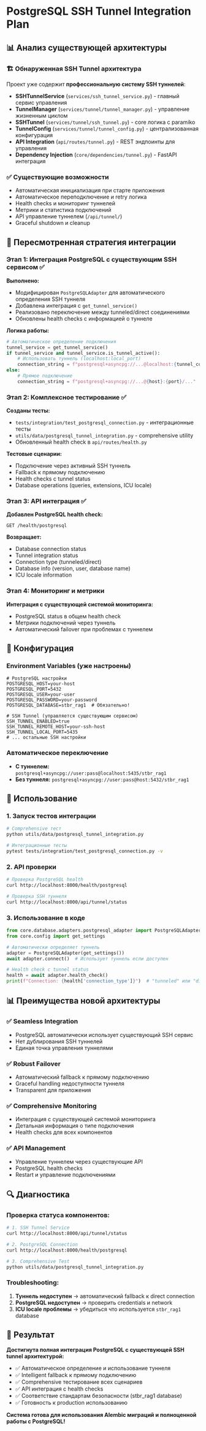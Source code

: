 # PostgreSQL SSH Tunnel Integration Plan

## 📊 Анализ существующей архитектуры

### 🏗️ Обнаруженная SSH Tunnel архитектура
Проект уже содержит **профессиональную систему SSH туннелей**:

- **SSHTunnelService** (`services/ssh_tunnel_service.py`) - главный сервис управления
- **TunnelManager** (`services/tunnel/tunnel_manager.py`) - управление жизненным циклом
- **SSHTunnel** (`services/tunnel/ssh_tunnel.py`) - core логика с paramiko
- **TunnelConfig** (`services/tunnel/tunnel_config.py`) - централизованная конфигурация
- **API Integration** (`api/routes/tunnel.py`) - REST эндпоинты для управления
- **Dependency Injection** (`core/dependencies/tunnel.py`) - FastAPI интеграция

### ✅ Существующие возможности
- Автоматическая инициализация при старте приложения
- Автоматическое переподключение и retry логика
- Health checks и мониторинг туннелей
- Метрики и статистика подключений
- API управление туннелем (`/api/tunnel/`)
- Graceful shutdown и cleanup

## 🎯 Пересмотренная стратегия интеграции

### **Этап 1: Интеграция PostgreSQL с существующим SSH сервисом** ✅

**Выполнено:**
- Модифицирован `PostgreSQLAdapter` для автоматического определения SSH туннеля
- Добавлена интеграция с `get_tunnel_service()` 
- Реализовано переключение между tunneled/direct соединениями
- Обновлены health checks с информацией о туннеле

**Логика работы:**
```python
# Автоматическое определение подключения
tunnel_service = get_tunnel_service()
if tunnel_service and tunnel_service.is_tunnel_active():
    # Использовать туннель (localhost:local_port)
    connection_string = f"postgresql+asyncpg://...@localhost:{tunnel_config.local_port}/..."
else:
    # Прямое подключение
    connection_string = f"postgresql+asyncpg://...@{host}:{port}/..."
```

### **Этап 2: Комплексное тестирование** ✅

**Созданы тесты:**
- `tests/integration/test_postgresql_connection.py` - интеграционные тесты
- `utils/data/postgresql_tunnel_integration.py` - comprehensive utility
- Обновленный health check в `api/routes/health.py`

**Тестовые сценарии:**
- Подключение через активный SSH туннель
- Fallback к прямому подключению
- Health checks с tunnel status
- Database operations (queries, extensions, ICU locale)

### **Этап 3: API интеграция** ✅

**Добавлен PostgreSQL health check:**
```
GET /health/postgresql
```

**Возвращает:**
- Database connection status
- Tunnel integration status  
- Connection type (tunneled/direct)
- Database info (version, user, database name)
- ICU locale information

### **Этап 4: Мониторинг и метрики**

**Интеграция с существующей системой мониторинга:**
- PostgreSQL status в общем health check
- Метрики подключений через туннель
- Автоматический failover при проблемах с туннелем

## 🔧 Конфигурация

### Environment Variables (уже настроены)
```env
# PostgreSQL настройки
POSTGRESQL_HOST=your-host
POSTGRESQL_PORT=5432
POSTGRESQL_USER=your-user
POSTGRESQL_PASSWORD=your-password
POSTGRESQL_DATABASE=stbr_rag1  # Обязательно!

# SSH Tunnel (управляется существующим сервисом)
SSH_TUNNEL_ENABLED=true
SSH_TUNNEL_REMOTE_HOST=your-ssh-host
SSH_TUNNEL_LOCAL_PORT=5435
# ... остальные SSH настройки
```

### Автоматическое переключение
- **С туннелем:** `postgresql+asyncpg://user:pass@localhost:5435/stbr_rag1`
- **Без туннеля:** `postgresql+asyncpg://user:pass@host:5432/stbr_rag1`

## 🚀 Использование

### 1. Запуск тестов интеграции
```bash
# Comprehensive тест
python utils/data/postgresql_tunnel_integration.py

# Интеграционные тесты
pytest tests/integration/test_postgresql_connection.py -v
```

### 2. API проверки
```bash
# Проверка PostgreSQL health
curl http://localhost:8000/health/postgresql

# Проверка SSH туннеля
curl http://localhost:8000/api/tunnel/status
```

### 3. Использование в коде
```python
from core.database.adapters.postgresql_adapter import PostgreSQLAdapter
from core.config import get_settings

# Автоматически определяет туннель
adapter = PostgreSQLAdapter(get_settings())
await adapter.connect()  # Использует туннель если доступен

# Health check с tunnel status
health = await adapter.health_check()
print(f"Connection: {health['connection_type']}")  # "tunneled" или "direct"
```

## 📊 Преимущества новой архитектуры

### ✅ **Seamless Integration**
- PostgreSQL автоматически использует существующий SSH сервис
- Нет дублирования SSH туннелей
- Единая точка управления туннелями

### ✅ **Robust Failover**
- Автоматический fallback к прямому подключению
- Graceful handling недоступности туннеля
- Transparent для приложения

### ✅ **Comprehensive Monitoring**
- Интеграция с существующей системой мониторинга
- Детальная информация о типе подключения
- Health checks для всех компонентов

### ✅ **API Management**
- Управление туннелем через существующие API
- PostgreSQL health checks
- Restart и управление подключениями

## 🔍 Диагностика

### Проверка статуса компонентов:
```bash
# 1. SSH Tunnel Service
curl http://localhost:8000/api/tunnel/status

# 2. PostgreSQL Connection  
curl http://localhost:8000/health/postgresql

# 3. Comprehensive Test
python utils/data/postgresql_tunnel_integration.py
```

### Troubleshooting:
1. **Туннель недоступен** → автоматический fallback к direct connection
2. **PostgreSQL недоступен** → проверить credentials и network
3. **ICU locale проблемы** → убедиться что используется `stbr_rag1` database

## 🎉 Результат

**Достигнута полная интеграция PostgreSQL с существующей SSH tunnel архитектурой:**

- ✅ Автоматическое определение и использование туннеля
- ✅ Intelligent fallback к прямому подключению  
- ✅ Comprehensive тестирование всех сценариев
- ✅ API интеграция с health checks
- ✅ Соответствие стандартам безопасности (stbr_rag1 database)
- ✅ Готовность к production использованию

**Система готова для использования Alembic миграций и полноценной работы с PostgreSQL!** 